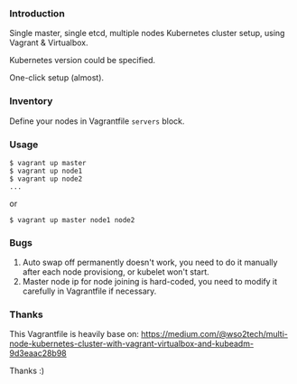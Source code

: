 ### Introduction

Single master, single etcd, multiple nodes Kubernetes cluster setup, using Vagrant & Virtualbox.

Kubernetes version could be specified.

One-click setup (almost).

### Inventory

Define your nodes in Vagrantfile `servers` block.

### Usage

    $ vagrant up master
    $ vagrant up node1
    $ vagrant up node2
    ...


or 

    $ vagrant up master node1 node2

### Bugs

1. Auto swap off permanently doesn't work, you need to do it manually after each node provisiong, or kubelet won't start.
2. Master node ip for node joining is hard-coded, you need to modify it carefully in Vagrantfile if necessary.

### Thanks

This Vagrantfile is heavily base on: https://medium.com/@wso2tech/multi-node-kubernetes-cluster-with-vagrant-virtualbox-and-kubeadm-9d3eaac28b98

Thanks :)
